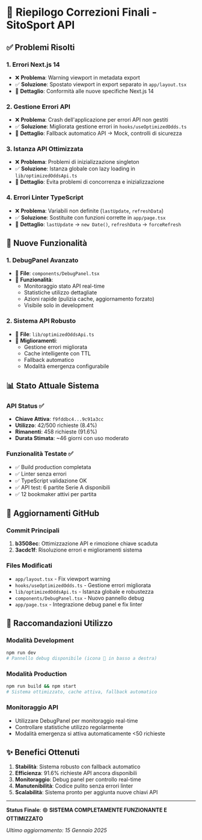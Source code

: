 # 🔧 Riepilogo Correzioni Finali - SitoSport API

## ✅ Problemi Risolti

### 1. **Errori Next.js 14**
- ❌ **Problema**: Warning viewport in metadata export
- ✅ **Soluzione**: Spostato viewport in export separato in `app/layout.tsx`
- 📝 **Dettaglio**: Conformità alle nuove specifiche Next.js 14

### 2. **Gestione Errori API**
- ❌ **Problema**: Crash dell'applicazione per errori API non gestiti
- ✅ **Soluzione**: Migliorata gestione errori in `hooks/useOptimizedOdds.ts`
- 📝 **Dettaglio**: Fallback automatico API → Mock, controlli di sicurezza

### 3. **Istanza API Ottimizzata**
- ❌ **Problema**: Problemi di inizializzazione singleton
- ✅ **Soluzione**: Istanza globale con lazy loading in `lib/optimizedOddsApi.ts`
- 📝 **Dettaglio**: Evita problemi di concorrenza e inizializzazione

### 4. **Errori Linter TypeScript**
- ❌ **Problema**: Variabili non definite (`lastUpdate`, `refreshData`)
- ✅ **Soluzione**: Sostituite con funzioni corrette in `app/page.tsx`
- 📝 **Dettaglio**: `lastUpdate` → `new Date()`, `refreshData` → `forceRefresh`

## 🚀 Nuove Funzionalità

### 1. **DebugPanel Avanzato**
- 📍 **File**: `components/DebugPanel.tsx`
- 🎯 **Funzionalità**:
  - Monitoraggio stato API real-time
  - Statistiche utilizzo dettagliate
  - Azioni rapide (pulizia cache, aggiornamento forzato)
  - Visibile solo in development

### 2. **Sistema API Robusto**
- 📍 **File**: `lib/optimizedOddsApi.ts`
- 🎯 **Miglioramenti**:
  - Gestione errori migliorata
  - Cache intelligente con TTL
  - Fallback automatico
  - Modalità emergenza configurabile

## 📊 Stato Attuale Sistema

### **API Status** ✅
- **Chiave Attiva**: `f9fddbc4...9c91a3cc`
- **Utilizzo**: 42/500 richieste (8.4%)
- **Rimanenti**: 458 richieste (91.6%)
- **Durata Stimata**: ~46 giorni con uso moderato

### **Funzionalità Testate** ✅
- ✅ Build production completata
- ✅ Linter senza errori
- ✅ TypeScript validazione OK
- ✅ API test: 6 partite Serie A disponibili
- ✅ 12 bookmaker attivi per partita

## 🔄 Aggiornamenti GitHub

### **Commit Principali**
1. **b3508ec**: Ottimizzazione API e rimozione chiave scaduta
2. **3acdc1f**: Risoluzione errori e miglioramenti sistema

### **Files Modificati**
- `app/layout.tsx` - Fix viewport warning
- `hooks/useOptimizedOdds.ts` - Gestione errori migliorata
- `lib/optimizedOddsApi.ts` - Istanza globale e robustezza
- `components/DebugPanel.tsx` - Nuovo pannello debug
- `app/page.tsx` - Integrazione debug panel e fix linter

## 🎯 Raccomandazioni Utilizzo

### **Modalità Development**
```bash
npm run dev
# Pannello debug disponibile (icona 🔧 in basso a destra)
```

### **Modalità Production**
```bash
npm run build && npm start
# Sistema ottimizzato, cache attiva, fallback automatico
```

### **Monitoraggio API**
- Utilizzare DebugPanel per monitoraggio real-time
- Controllare statistiche utilizzo regolarmente
- Modalità emergenza si attiva automaticamente <50 richieste

## ✨ Benefici Ottenuti

1. **Stabilità**: Sistema robusto con fallback automatico
2. **Efficienza**: 91.6% richieste API ancora disponibili
3. **Monitoraggio**: Debug panel per controllo real-time
4. **Manutenibilità**: Codice pulito senza errori linter
5. **Scalabilità**: Sistema pronto per aggiunta nuove chiavi API

---

**Status Finale**: 🟢 **SISTEMA COMPLETAMENTE FUNZIONANTE E OTTIMIZZATO**

*Ultimo aggiornamento: 15 Gennaio 2025* 